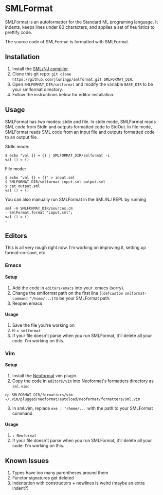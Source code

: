 # SMLFormat

SMLFormat is an autoformatter for the Standard ML programing language. It indents, keeps lines under 80 characters, and applies a set of heuristics to prettify code. 

The source code of SMLFormat is formatted with SMLFormat.


## Installation

1. Install the [SML/NJ compiler](https://www.smlnj.org).
2. Clone this git repo: `git clone https://github.com/jluningp/smlformat.git SMLFORMAT_DIR`.
3. Open `SMLFORMAT_DIR/smlformat` and modify the variable `BASE_DIR` to be your smlformat directory.
3. Follow the instructions below for editor installation. 

## Usage

SMLFormat has two modes: stdin and file. In stdin mode, SMLFormat reads SML code from StdIn and outputs formatted code to StdOut. In file mode, SMLFormat reads SML code from an input file and outputs formatted code to an output file. 

StdIn mode:
```
$ echo "val {} = {} | SMLFORMAT_DIR/smlformat -i 
val () = ()
```

File mode:
```
$ echo "val {} = {}" > input.sml
$ SMLFORMAT_DIR/smlformat input.sml output.sml
$ cat output.sml
val () = ()
```

You can also manually run SMLFormat in the SML/NJ REPL by running 
```
sml -m SMLFORMAT_DIR/sources.cm
- SmlFormat.format "input.sml";
val () = ()
- 
```

## Editors
This is all very rough right now. I'm working on improving it, setting up format-on-save, etc. 
### Emacs
#### Setup
1. Add the code in `editors/emacs` into your .emacs (sorry).
2. Change the smlformat path on the first line (`(defcustom smlformat-command "/home/...`) to be your SMLFormat path.
3. Reopen emacs

#### Usage 
1. Save the file you're working on
2. `M-x smlformat`
3. If your file doesn't parse when you run SMLFormat, it'll delete all your code. I'm working on this. 

### Vim
#### Setup
1. Install the [Neoformat](https://github.com/sbdchd/neoformat) vim plugin
2. Copy the code in `editors/vim` into Neoformat's formatters directory as `sml.vim`:
```
cp SMLFORMAT_DIR/formatters/vim ~/.vim/plugged/neoformat/autoload/neoformat/formatters/sml.vim
```
3. In sml.vim, replace `exe : '/home/...` with the path to your SMLFormat command. 

#### Usage
1. `: Neoformat`
2. If your file doesn't parse when you run SMLFormat, it'll delete all your code. I'm working on this. 

## Known Issues
1. Types have too many parentheses around them
2. Functor signatures get deleted
3. Indentation with constructors + newlines is weird (maybe an extra indent?)
